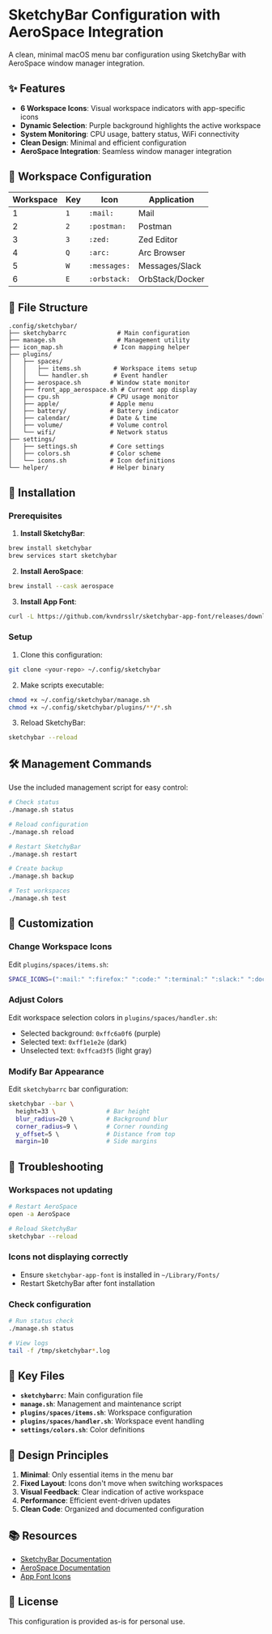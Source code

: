 # SketchyBar Configuration with AeroSpace Integration

A clean, minimal macOS menu bar configuration using SketchyBar with AeroSpace window manager integration.

## ✨ Features

- **6 Workspace Icons**: Visual workspace indicators with app-specific icons
- **Dynamic Selection**: Purple background highlights the active workspace
- **System Monitoring**: CPU usage, battery status, WiFi connectivity
- **Clean Design**: Minimal and efficient configuration
- **AeroSpace Integration**: Seamless window manager integration

## 🎯 Workspace Configuration

| Workspace | Key | Icon | Application |
|-----------|-----|------|-------------|
| 1 | `1` | `:mail:` | Mail |
| 2 | `2` | `:postman:` | Postman |
| 3 | `3` | `:zed:` | Zed Editor |
| 4 | `Q` | `:arc:` | Arc Browser |
| 5 | `W` | `:messages:` | Messages/Slack |
| 6 | `E` | `:orbstack:` | OrbStack/Docker |

## 📁 File Structure

```
.config/sketchybar/
├── sketchybarrc              # Main configuration
├── manage.sh                 # Management utility
├── icon_map.sh              # Icon mapping helper
├── plugins/
│   ├── spaces/
│   │   ├── items.sh         # Workspace items setup
│   │   └── handler.sh       # Event handler
│   ├── aerospace.sh        # Window state monitor
│   ├── front_app_aerospace.sh # Current app display
│   ├── cpu.sh              # CPU usage monitor
│   ├── apple/              # Apple menu
│   ├── battery/            # Battery indicator
│   ├── calendar/           # Date & time
│   ├── volume/             # Volume control
│   └── wifi/               # Network status
├── settings/
│   ├── settings.sh         # Core settings
│   ├── colors.sh           # Color scheme
│   └── icons.sh            # Icon definitions
└── helper/                 # Helper binary
```

## 🚀 Installation

### Prerequisites

1. **Install SketchyBar**:
```bash
brew install sketchybar
brew services start sketchybar
```

2. **Install AeroSpace**:
```bash
brew install --cask aerospace
```

3. **Install App Font**:
```bash
curl -L https://github.com/kvndrsslr/sketchybar-app-font/releases/download/v2.0.5/sketchybar-app-font.ttf -o ~/Library/Fonts/sketchybar-app-font.ttf
```

### Setup

1. Clone this configuration:
```bash
git clone <your-repo> ~/.config/sketchybar
```

2. Make scripts executable:
```bash
chmod +x ~/.config/sketchybar/manage.sh
chmod +x ~/.config/sketchybar/plugins/**/*.sh
```

3. Reload SketchyBar:
```bash
sketchybar --reload
```

## 🛠 Management Commands

Use the included management script for easy control:

```bash
# Check status
./manage.sh status

# Reload configuration
./manage.sh reload

# Restart SketchyBar
./manage.sh restart

# Create backup
./manage.sh backup

# Test workspaces
./manage.sh test
```

## 🎨 Customization

### Change Workspace Icons

Edit `plugins/spaces/items.sh`:
```bash
SPACE_ICONS=(":mail:" ":firefox:" ":code:" ":terminal:" ":slack:" ":docker:")
```

### Adjust Colors

Edit workspace selection colors in `plugins/spaces/handler.sh`:
- Selected background: `0xffc6a0f6` (purple)
- Selected text: `0xff1e1e2e` (dark)
- Unselected text: `0xffcad3f5` (light gray)

### Modify Bar Appearance

Edit `sketchybarrc` bar configuration:
```bash
sketchybar --bar \
  height=33 \              # Bar height
  blur_radius=20 \         # Background blur
  corner_radius=9 \        # Corner rounding
  y_offset=5 \             # Distance from top
  margin=10                # Side margins
```

## 🔧 Troubleshooting

### Workspaces not updating
```bash
# Restart AeroSpace
open -a AeroSpace

# Reload SketchyBar
sketchybar --reload
```

### Icons not displaying correctly
- Ensure `sketchybar-app-font` is installed in `~/Library/Fonts/`
- Restart SketchyBar after font installation

### Check configuration
```bash
# Run status check
./manage.sh status

# View logs
tail -f /tmp/sketchybar*.log
```

## 📝 Key Files

- **`sketchybarrc`**: Main configuration file
- **`manage.sh`**: Management and maintenance script
- **`plugins/spaces/items.sh`**: Workspace configuration
- **`plugins/spaces/handler.sh`**: Workspace event handling
- **`settings/colors.sh`**: Color definitions

## 🎯 Design Principles

1. **Minimal**: Only essential items in the menu bar
2. **Fixed Layout**: Icons don't move when switching workspaces
3. **Visual Feedback**: Clear indication of active workspace
4. **Performance**: Efficient event-driven updates
5. **Clean Code**: Organized and documented configuration

## 📚 Resources

- [SketchyBar Documentation](https://felixkratz.github.io/SketchyBar/)
- [AeroSpace Documentation](https://github.com/nikitabobko/AeroSpace)
- [App Font Icons](https://github.com/kvndrsslr/sketchybar-app-font)

## 📄 License

This configuration is provided as-is for personal use.